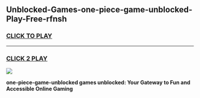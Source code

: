 
## Unblocked-Games-one-piece-game-unblocked-Play-Free-rfnsh
<h3>
<a href="https://premium76.site?title=one-piece-game-unblocked&ref=10A">CLICK TO PLAY</a></h3>
<hr>

<h3>
<a href="https://premium76.site?title=one-piece-game-unblocked&ref=10A">CLICK 2 PLAY</a>
  
</h3>

<a href="https://premium76.site?title=one-piece-game-unblocked&ref=10A"><img src="https://clearcache.store/games.png"></a>


**one-piece-game-unblocked games unblocked: Your Gateway to Fun and Accessible Online Gaming**
